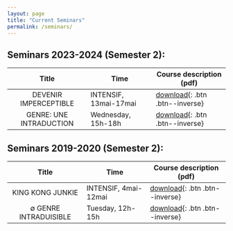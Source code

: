 ```yaml
---
layout: page
title: "Current Seminars"
permalink: /seminars/
---
```


## Seminars 2023-2024 (Semester 2):

| Title | Time | Course description (pdf) |
| :---: | --- | --- |
| DEVENIR IMPERCEPTIBLE | INTENSIF, 13mai-17mai | [download](pdf/COURSINTENSIF_2024.pdf){: .btn .btn--inverse} |
| GENRE: UNE INTRADUCTION | Wednesday, 15h-18h | [download](pdf/COURSHEBDOMADAIRE_2024.pdf){: .btn .btn--inverse} |

## Seminars 2019-2020 (Semester 2):

| Title | Time | Course description (pdf) |
| :---: | --- | --- |
| KING KONG JUNKIE  | INTENSIF, 4mai-12mai | [download](pdf/COURSINTENSIF_2019.pdf){: .btn .btn--inverse} |
| ∅ GENRE INTRADUISIBLE | Tuesday, 12h-15h | [download](pdf/COURSBUTLER_2019.pdf){: .btn .btn--inverse} |
